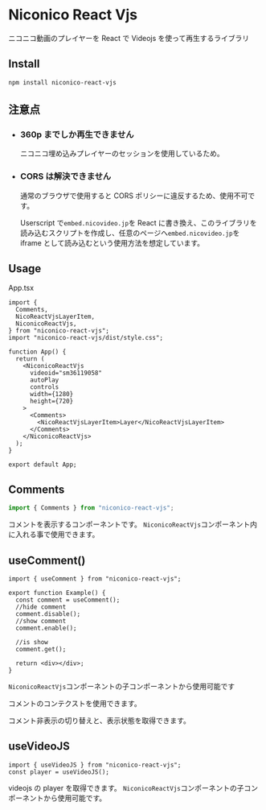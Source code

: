 # Niconico React Vjs

ニコニコ動画のプレイヤーを React で Videojs を使って再生するライブラリ

## Install
```sh
npm install niconico-react-vjs
```

## 注意点

- ### 360p までしか再生できません

  ニコニコ埋め込みプレイヤーのセッションを使用しているため。

- ### CORS は解決できません

  通常のブラウザで使用すると CORS ポリシーに違反するため、使用不可です。

  Userscript で`embed.nicovideo.jp`を React に書き換え、このライブラリを読み込むスクリプトを作成し、任意のページへ`embed.nicovideo.jp`を iframe として読み込むという使用方法を想定しています。

## Usage

App.tsx

```tsx
import {
  Comments,
  NicoReactVjsLayerItem,
  NiconicoReactVjs,
} from "niconico-react-vjs";
import "niconico-react-vjs/dist/style.css";

function App() {
  return (
    <NiconicoReactVjs
      videoid="sm36119058"
      autoPlay
      controls
      width={1280}
      height={720}
    >
      <Comments>
        <NicoReactVjsLayerItem>Layer</NicoReactVjsLayerItem>
      </Comments>
    </NiconicoReactVjs>
  );
}

export default App;
```

## Comments

```ts
import { Comments } from "niconico-react-vjs";
```

コメントを表示するコンポーネントです。
`NiconicoReactVjs`コンポーネント内に入れる事で使用できます。

## useComment()

```tsx
import { useComment } from "niconico-react-vjs";

export function Example() {
  const comment = useComment();
  //hide comment
  comment.disable();
  //show comment
  comment.enable();

  //is show
  comment.get();

  return <div></div>;
}
```

`NiconicoReactVjs`コンポーネントの子コンポーネントから使用可能です

コメントのコンテクストを使用できます。

コメント非表示の切り替えと、表示状態を取得できます。

## useVideoJS

```tsx
import { useVideoJS } from "niconico-react-vjs";
const player = useVideoJS();
```

videojs の player を取得できます。
`NiconicoReactVjs`コンポーネントの子コンポーネントから使用可能です。

